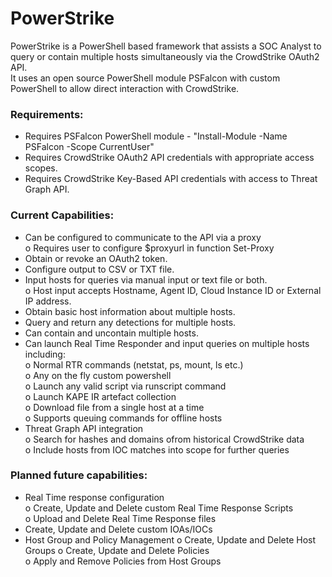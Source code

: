 # PowerStrike  

PowerStrike is a PowerShell based framework that assists a SOC Analyst to query or contain multiple hosts simultaneously via the CrowdStrike OAuth2 API.  
It uses an open source PowerShell module PSFalcon with custom PowerShell to allow direct interaction with CrowdStrike.  

### Requirements:  

-	Requires PSFalcon PowerShell module - "Install-Module -Name PSFalcon -Scope CurrentUser"  
-	Requires CrowdStrike OAuth2 API credentials with appropriate access scopes.  
-	Requires CrowdStrike Key-Based API credentials with access to Threat Graph API.  

### Current Capabilities:  
-	Can be configured to communicate to the API via a proxy  
	o Requires user to configure $proxyurl in function Set-Proxy	
-	Obtain or revoke an OAuth2 token.  
-	Configure output to CSV or TXT file.  
-	Input hosts for queries via manual input or text file or both.  
	o	Host input accepts Hostname, Agent ID, Cloud Instance ID or External IP address.  
-	Obtain basic host information about multiple hosts.  
-	Query and return any detections for multiple hosts.  
-	Can contain and uncontain multiple hosts.  
-	Can launch Real Time Responder and input queries on multiple hosts including:  
	o	Normal RTR commands (netstat, ps, mount, ls etc.)  
	o	Any on the fly custom powershell  
	o	Launch any valid script via runscript command  
	o	Launch KAPE IR artefact collection  
	o	Download file from a single host at a time  
	o	Supports queuing commands for offline hosts  
-	Threat Graph API integration  
	o	Search for hashes and domains ofrom historical CrowdStrike data  
	o	Include hosts from IOC matches into scope for further queries  

### Planned future capabilities:  
-	Real Time response configuration  
	o	Create, Update and Delete custom Real Time Response Scripts  
	o	Upload and Delete Real Time Response files  
-	Create, Update and Delete custom IOAs/IOCs  
-	Host Group and Policy Management
	o	Create, Update and Delete Host Groups
	o	Create, Update and Delete Policies  
	o	Apply and Remove Policies from Host Groups  






